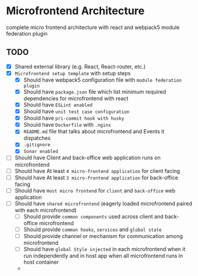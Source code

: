 # Microfrontend Architecture
complete micro frontend architecture with react and webpack5 module federation plugin   


## TODO
- [x] Shared external library (e.g. React, React-router, etc.)
- [x] `Microfrontend setup template` with setup steps
  - [x] Should have webpack5 configuration file with `module federation plugin`
  - [x] Should have `package.json` file which list minimum required dependencies for microfrontend with react
  - [x] Should have `ESLint enabled`
  - [x] Should have `unit test case configuration`
  - [x] Should have `pri-commit hook with husky`
  - [x] Should have `Dockerfile` with `.nginx`
  - [x] `README.md` file that talks about microfrontend and Events it dispatches
  - [x] `.gitignore`
  - [x] `Sonar enabled`
- [ ] Should have Client and back-office web application runs on microfrontend
- [ ] Should have At least `4 micro-frontend application` for client facing
- [ ] Should have At least `3 micro-frontend application` for back-office facing
- [ ] Should have `Host micro frontend` for `client` and `back-office` web application
- [ ] Should have `shared microfrontend` (eagerly loaded microfrontend paired with each microfrontend)
  - [ ] Should provide `common components` used across client and back-office microfrontend
  - [ ] Should provide `common hooks`, `services` and `global state`
  - [ ] Should provide channel or mechanism for communication among microfrontend 
  - [ ] Should have `global Style injected` in each microfrontend when it run independently and in host app when all microfrontend runs in host container
  - 